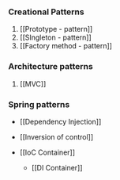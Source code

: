 

### Creational Patterns

1. [[Prototype - pattern]]
2. [[SIngleton - pattern]]
3. [[Factory method - pattern]]


### Architecture patterns

1. [[MVC]]

### Spring patterns

- [[Dependency Injection]]
- [[Inversion of control]]

- [[IoC Container]]
	- [[DI Container]]